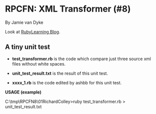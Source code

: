 RPCFN: XML Transformer (#8)
===========================

By Jamie van Dyke

Look at [RubyLearning Blog](http://rubylearning.com/blog/2010/04/07/rpcfn-xml-transformer-8/).


A tiny unit test
----------------

- **test\_transformer.rb** is the code which compare just three source xml files without white spaces.

- **unit\_test\_result.txt** is the result of this unit test.

- **xxxx\_1.rb** is the code edited by ashbb for this unit test.

**USAGE (example)**

C:\tmp\RPCFN8\01RichardColley>ruby test_transformer.rb > unit_test_result.txt
